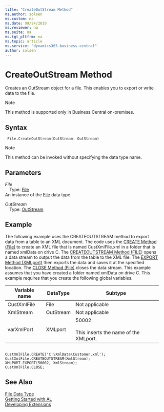 ```yaml
---
title: "CreateOutStream Method"
ms.author: solsen
ms.custom: na
ms.date: 09/24/2019
ms.reviewer: na
ms.suite: na
ms.tgt_pltfrm: na
ms.topic: article
ms.service: "dynamics365-business-central"
author: solsen
---
```

[//]: # (START>DO_NOT_EDIT)
[//]: # (IMPORTANT:Do not edit any of the content between here and the END>DO_NOT_EDIT.)
[//]: # (Any modifications should be made in the .xml files in the ModernDev repo.)
# CreateOutStream Method
Creates an OutStream object for a file. This enables you to export or write data to the file.

> [!NOTE]
> This method is supported only in Business Central on-premises.

## Syntax
```
 File.CreateOutStream(OutStream: OutStream)
```
> [!NOTE]  
> This method can be invoked without specifying the data type name.  
## Parameters
*File*  
&emsp;Type: [File](file-data-type.md)  
An instance of the [File](file-data-type.md) data type.  

*OutStream*  
&emsp;Type: [OutStream](../outstream/outstream-data-type.md)  
  



[//]: # (IMPORTANT: END>DO_NOT_EDIT)

## Example  
 The following example uses the CREATEOUTSTREAM method to export data from a table to an XML document. The code uses the [CREATE Method \(File\)](../../methods-auto/file/file-create-method.md) to create an XML file that is named CustXmlFile.xml in a folder that is named xmlData on drive C. The [CREATEOUTSTREAM Method \(FILE\)](../../methods-auto/file/file-createoutstream-method.md) opens a data stream to output the data from the table to the XML file. The [EXPORT Method \(XMLport\)](../../methods-auto/xmlport/xmlport-export-method.md) then exports the data and saves it at the specified location. The [CLOSE Method \(File\)](../../methods-auto/file/file-close-method.md) closes the data stream. This example assumes that you have created a folder named xmlData on drive C. This example requires that you create the following global variables.  

|Variable name|DataType|Subtype|  
|-------------------|--------------|-------------|  
|CustXmlFile|File|Not applicable|  
|XmlStream|OutStream|Not applicable|  
|varXmlPort|XMLport|50002<br /><br /> This inserts the name of the XMLport.|  

```  

CustXmlFile.CREATE('C:\XmlData\Customer.xml');  
CustXmlFile.CREATEOUTSTREAM(XmlStream);  
XMLPORT.EXPORT(50002, XmlStream);  
CustXmlFile.CLOSE;  

```  

## See Also
[File Data Type](file-data-type.md)  
[Getting Started with AL](../../devenv-get-started.md)  
[Developing Extensions](../../devenv-dev-overview.md)